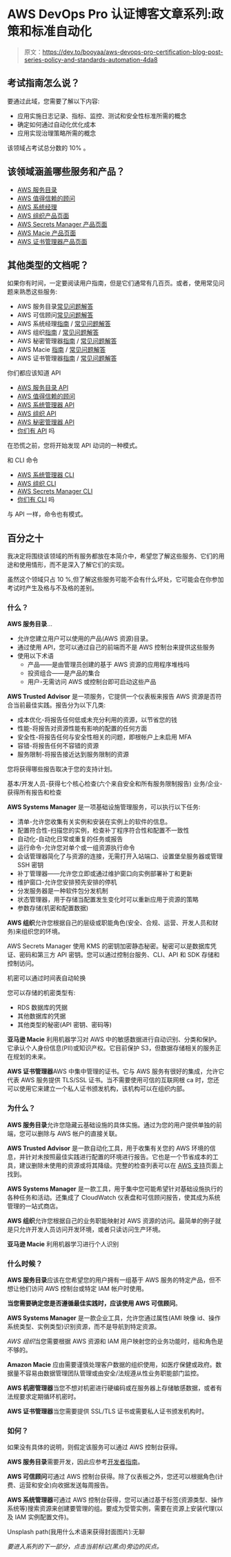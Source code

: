 # AWS DevOps Pro 认证博客文章系列:政策和标准自动化

> 原文：<https://dev.to/booyaa/aws-devops-pro-certification-blog-post-series-policy-and-standards-automation-4da8>

## 考试指南怎么说？

要通过此域，您需要了解以下内容:

*   应用实施日志记录、指标、监控、测试和安全性标准所需的概念
*   确定如何通过自动化优化成本
*   应用实现治理策略所需的概念

该领域占考试总分数的 10% 。

## 该领域涵盖哪些服务和产品？

*   [AWS 服务目录](https://aws.amazon.com/servicecatalog/)
*   [AWS 值得信赖的顾问](https://aws.amazon.com/premiumsupport/technology/trusted-advisor/)
*   [AWS 系统经理](https://aws.amazon.com/systems-manager/)
*   [AWS 组织产品页面](https://aws.amazon.com/organizations/)
*   [AWS Secrets Manager 产品页面](https://aws.amazon.com/secrets-manager/)
*   [AWS Macie 产品页面](https://aws.amazon.com/macie/)
*   [AWS 证书管理器产品页面](https://aws.amazon.com/certificate-manager/)

## 其他类型的文档呢？

如果你有时间，一定要阅读用户指南，但是它们通常有几百页。或者，使用常见问题来熟悉这些服务:

*   AWS 服务目录[常见问题解答](https://aws.amazon.com/servicecatalog/faqs/?nc=sn&loc=6)
*   AWS 可信顾问[常见问题解答](https://aws.amazon.com/premiumsupport/technology/trusted-advisor/faqs/)
*   AWS 系统经理[指南](https://docs.aws.amazon.com/systems-manager/latest/userguide/what-is-systems-manager.html) / [常见问题解答](https://aws.amazon.com/systems-manager/faq/)
*   AWS 组织[指南](https://docs.aws.amazon.com/organizations/latest/userguide/orgs_introduction.html) / [常见问题解答](https://aws.amazon.com/organizations/faqs/)
*   AWS 秘密管理器[指南](https://docs.aws.amazon.com/secretsmanager/latest/userguide/intro.html) / [常见问题解答](https://aws.amazon.com/secrets-manager/faqs/)
*   AWS Macie [指南](https://docs.aws.amazon.com/macie/latest/userguide/what-is-macie.html) / [常见问题解答](https://aws.amazon.com/macie/faq/)
*   AWS 证书管理器[指南](https://aws.amazon.com/certificate-manager/getting-started/) / [常见问题解答](https://aws.amazon.com/certificate-manager/faqs/)

你们都应该知道 API

*   [AWS 服务目录 API](https://docs.aws.amazon.com/servicecatalog/latest/dg/API_Reference.html)
*   [AWS 值得信赖的顾问](https://docs.aws.amazon.com/awssupport/latest/user/trustedadvisor.html?nc2=type_a)
*   [AWS 系统管理器 API](https://docs.aws.amazon.com/systems-manager/latest/APIReference/Welcome.html)
*   [AWS 组织 API](https://docs.aws.amazon.com/organizations/latest/APIReference/Welcome.html)
*   [AWS 秘密管理器 API](https://docs.aws.amazon.com/secretsmanager/latest/apireference/Welcome.html)
*   [你们有 API](https://docs.aws.amazon.com/macie/1.0/APIReference/Welcome.html) 吗

在恐慌之前，您将开始发现 API 动词的一种模式。

和 CLI 命令

*   [AWS 系统管理器 CLI](https://docs.aws.amazon.com/cli/latest/reference/ssm/index.html)
*   [AWS 组织 CLI](https://docs.aws.amazon.com/cli/latest/reference/organizations/index.html)
*   [AWS Secrets Manager CLI](https://docs.aws.amazon.com/cli/latest/reference/secretsmanager/index.html#cli-aws-secretsmanager)
*   [你们有 CLI](https://docs.aws.amazon.com/cli/latest/reference/macie/index.html) 吗

与 API 一样，命令也有模式。

## 百分之十

我决定将围绕该领域的所有服务都放在本简介中，希望您了解这些服务、它们的用途和使用情形，而不是深入了解它们的实现。

虽然这个领域只占 10 %,但了解这些服务可能不会有什么坏处，它可能会在你参加考试时产生及格与不及格的差别。

### 什么？

**AWS 服务目录**...

*   允许您建立用户可以使用的产品(AWS 资源)目录。
*   通过使用 API，您可以通过自己的前端而不是 AWS 控制台来提供这些服务
*   使用以下术语
    *   产品——是由管理员创建的基于 AWS 资源的应用程序堆栈吗
    *   投资组合——是产品的集合
    *   用户-无需访问 AWS 或控制台即可启动这些产品

**AWS Trusted Advisor** 是一项服务，它提供一个仪表板来报告 AWS 资源是否符合当前最佳实践。报告分为以下几类:

*   成本优化-将报告任何低或未充分利用的资源，以节省您的钱
*   性能-将报告对资源性能有影响的配置的任何方面
*   安全性-将报告任何与安全性相关的问题，即根帐户上未启用 MFA
*   容错-将报告任何不容错的资源
*   服务限制-将报告接近达到服务限制的资源

您将获得哪些报告取决于您的支持计划。

基本/开发人员-获得七个核心检查(六个来自安全和所有服务限制报告)
业务/企业-获得所有报告和检查

**AWS Systems Manager** 是一项基础设施管理服务，可以执行以下任务:

*   清单-允许您收集有关实例和安装在实例上的软件的信息。
*   配置符合性-扫描您的实例，检查补丁程序符合性和配置不一致性
*   自动化-自动化日常或重复的任务或报告
*   运行命令-允许您对单个或一组资源执行命令
*   会话管理器简化了与资源的连接，无需打开入站端口、设置堡垒服务器或管理 SSH 密钥
*   补丁管理器——允许您立即或通过维护窗口向实例部署补丁和更新
*   维护窗口-允许您安排预先安排的停机
*   分发服务器是一种软件包分发机制
*   状态管理器，用于存储当配置发生变化时可以重新应用于资源的策略
*   参数存储(机密和配置数据)

**AWS 组织**允许您根据自己的层级或职能角色(安全、合规、运营、开发人员和财务)来组织您的环境。

AWS Secrets Manager 使用 KMS 的密钥加密静态秘密。秘密可以是数据库凭证、密码和第三方 API 密钥。您可以通过控制台服务、CLI、API 和 SDK 存储和控制访问。

机密可以通过时间表自动轮换

您可以存储的机密类型有:

*   RDS 数据库的凭据
*   其他数据库的凭据
*   其他类型的秘密(API 密钥、密码等)

**亚马逊 Macie** 利用机器学习对 AWS 中的敏感数据进行自动识别、分类和保护。它承认个人身份信息(PII)或知识产权。它目前保护 S3，但数据存储相关的服务正在规划的未来。

**AWS 证书管理器**AWS 中集中管理的证书。它与 AWS 服务有很好的集成，允许它代表 AWS 服务提供 TLS/SSL 证书。当不需要使用可信的互联网根 ca 时，您还可以使用它来建立一个私人证书颁发机构，该机构可以在组织内部。

### 为什么？

**AWS 服务目录**允许您隐藏云基础设施的具体实施。通过为您的用户提供单独的前端，您可以删除与 AWS 帐户的直接关联。

**AWS Trusted Advisor** 是一款自动化工具，用于收集有关您的 AWS 环境的信息，并针对未按照最佳实践进行配置的环境进行报告。它也是一个节省成本的工具，建议删除未使用的资源或将其降级。完整的检查列表可以在 [AWS 支持](https://aws.amazon.com/premiumsupport/technology/trusted-advisor/best-practice-checklist/)页面上找到。

**AWS Systems Manager** 是一款工具，用于集中您可能希望针对基础设施执行的各种任务和活动。还集成了 CloudWatch 仪表盘和可信顾问报告，使其成为系统管理的一站式商店。

**AWS 组织**允许您根据自己的业务职能映射对 AWS 资源的访问。最简单的例子就是只允许开发人员访问开发环境，或者只读访问生产环境。

**亚马逊 Macie** 利用机器学习进行个人识别

### 什么时候？

**AWS 服务目录**应该在您希望您的用户拥有一组基于 AWS 服务的特定产品，但不想让他们访问 AWS 控制台或特定 IAM 帐户时使用。

**当您需要确定您是否遵循最佳实践时，应该使用 AWS 可信顾问**。

**AWS Systems Manager** 是一款企业工具，允许您通过属性(AMI 映像 id、操作系统类型、实例类型)识别资源，而不是导航到特定资源。

*AWS 组织*当您需要根据 AWS 资源和 IAM 用户映射您的业务功能时，组和角色是不够的。

**Amazon Macie** 应由需要谨慎处理客户数据的组织使用，如医疗保健或政府。数据量不容易由数据管理团队管理或由安全/法规遵从性业务职能部门监控。

**AWS 机密管理器**当您不想对机密进行硬编码或在服务器上存储敏感数据，或者有法规要求定期循环机密时。

**AWS 证书管理器**当您需要提供 SSL/TLS 证书或需要私人证书颁发机构时。

### 如何？

如果没有具体的说明，则假定该服务可以通过 AWS 控制台获得。

**AWS 服务目录**需要开发，因此应参考[开发者指南](https://docs.aws.amazon.com/servicecatalog/latest/dg/API_Reference.html)。

**AWS 可信顾问**可通过 AWS 控制台获得。除了仪表板之外，您还可以根据角色(计费、运营和安全)向收据发送每周报告。

**AWS 系统管理器**可通过 AWS 控制台获得，您可以通过基于标签(资源类型、操作系统等)搜索资源来创建要管理的组。要成为受管实例，需要在资源上安装代理(以及 IAM 实例配置文件)。

Unsplash path(我用什么术语来获得封面图片):无聊

*要进入系列的下一部分，点击当前标记(黑点)旁边的灰点。*